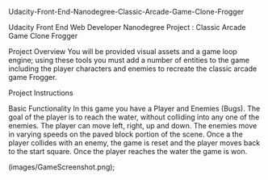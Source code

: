 Udacity-Front-End-Nanodegree-Classic-Arcade-Game-Clone-Frogger

Udacity Front End Web Developer Nanodegree Project : Classic Arcade Game Clone Frogger

Project Overview
You will be provided visual assets and a game loop engine; using these tools you must add a number of entities to the game including the player characters and enemies to recreate the classic arcade game Frogger.

Project Instructions

Basic Functionality
In this game you have a Player and Enemies (Bugs). The goal of the player is to reach the water, without colliding into any one of the enemies. The player can move left, right, up and down. The enemies move in varying speeds on the paved block portion of the scene. Once a the player collides with an enemy, the game is reset and the player moves back to the start square. Once the player reaches the water the game is won.

(images/GameScreenshot.png);
